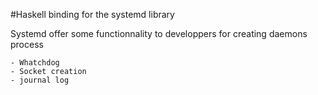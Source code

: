 #Haskell binding for the systemd library

Systemd offer some functionnality to developpers for creating daemons process

    - Whatchdog
    - Socket creation 
    - journal log
